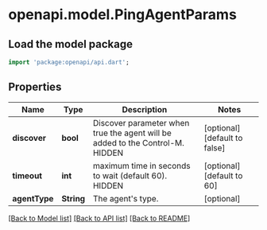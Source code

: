 # openapi.model.PingAgentParams

## Load the model package
```dart
import 'package:openapi/api.dart';
```

## Properties
Name | Type | Description | Notes
------------ | ------------- | ------------- | -------------
**discover** | **bool** | Discover parameter when true the agent will be added to the Control-M. HIDDEN | [optional] [default to false]
**timeout** | **int** | maximum time in seconds to wait (default 60). HIDDEN | [optional] [default to 60]
**agentType** | **String** | The agent's type. | [optional] 

[[Back to Model list]](../README.md#documentation-for-models) [[Back to API list]](../README.md#documentation-for-api-endpoints) [[Back to README]](../README.md)


